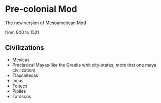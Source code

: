 # Pre-colonial Mod

The new version of Mesoamerican Mod

from 900 to 1521

## Civilizations

- Mexicas
- Preclasical Mayas(like the Greeks whit city-states, more that one maya civilization)
- Tlaxcaltecas
- Incas
- Toltecs
- Pipiles
- Tarascos

